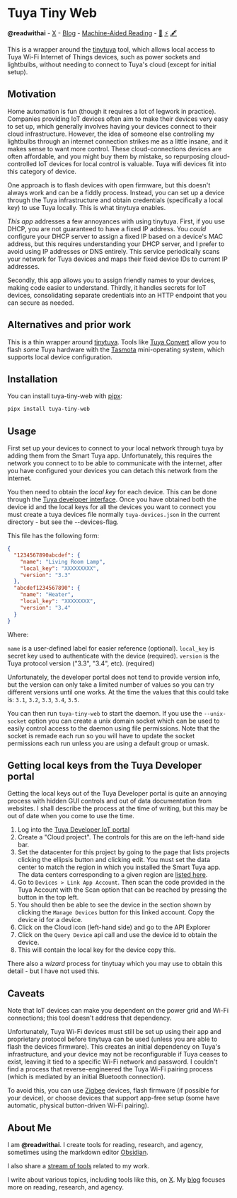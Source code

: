 # Tuya Tiny Web
**@readwithai** - [X](https://x.com/readwithai) - [Blog](https://readwithai.substack.com/) - [Machine-Aided Reading](https://www.reddit.com/r/machineAidedReading/) - [📖](https://readwithai.substack.com/p/what-is-reading-broadly-defined) [⚡️](https://readwithai.substack.com/s/technical-miscellany) [🖋️](https://readwithai.substack.com/p/note-taking-with-obsidian-much-of)

This is a wrapper around the [tinytuya](https://github.com/jasonacox/tinytuya) tool, which allows local access to Tuya Wi-Fi Internet of Things devices, such as power sockets and lightbulbs, without needing to connect to Tuya's cloud (except for initial setup).

## Motivation
Home automation is fun (though it requires a lot of legwork in practice). Companies providing IoT devices often aim to make their devices very easy to set up, which generally involves having your devices connect to their cloud infrastructure. However, the idea of someone else controlling my lightbulbs through an internet connection strikes me as a little insane, and it makes sense to want more control. These cloud-connections devices are often affordable, and you might buy them by mistake, so repurposing cloud-controlled IoT devices for local control is valuable. Tuya wifi devices fit into this category of device.

One approach is to flash devices with open firmware, but this doesn't always work and can be a fiddly process. Instead, you can set up a device through the Tuya infrastructure and obtain credentials (specifically a local key) to use Tuya locally. This is what tinytuya enables.

*This app* addresses a few annoyances with using tinytuya. First, if you use DHCP, you are not guaranteed to have a fixed IP address. You *could* configure your DHCP server to assign a fixed IP based on a device's MAC address, but this requires understanding your DHCP server, and I prefer to avoid using IP addresses or DNS entirely. This service periodically scans your network for Tuya devices and maps their fixed device IDs to current IP addresses.

Secondly, this app allows you to assign friendly names to your devices, making code easier to understand. Thirdly, it handles secrets for IoT devices, consolidating separate credentials into an HTTP endpoint that you can secure as needed.

## Alternatives and prior work
This is a thin wrapper around [tinytuya](https://github.com/jasonacox/tinytuya). Tools like [Tuya Convert](https://github.com/ct-Open-Source/tuya-convert) allow you to flash *some* Tuya hardware with the [Tasmota](https://github.com/arendst/Tasmota) mini-operating system, which supports local device configuration.

## Installation
You can install tuya-tiny-web with [pipx](https://github.com/pypa/pipx):

```bash
pipx install tuya-tiny-web
```

## Usage
First set up your devices to connect to your local network through tuya by adding them from the Smart Tuya app. Unfortunately, this requires the network you connect to to be able to communicate with the internet, after you have configured your devices you can detach this network from the internet.

You then need to obtain the *local key* for each device. This can be done through the [Tuya developer interface](#tuya-developer). Once you have obtained both the device id and the local keys for all the devices you want to connect you must create a tuya devices file normally `tuya-devices.json` in the current directory - but see the --devices-flag.

This file has the following form:

```json
{
  "1234567890abcdef": {
    "name": "Living Room Lamp",
    "local_key": "XXXXXXXXX",
    "version": "3.3"
  },
  "abcdef1234567890": {
    "name": "Heater",
    "local_key": "XXXXXXXX",
    "version": "3.4"
  }
}
```

Where:

`name` is a user-defined label for easier reference (optional).
`local_key` is secret key used to authenticate with the device (required).
`version` is the Tuya protocol version ("3.3", "3.4", etc). (required)

Unfortunately, the developer portal does not tend to provide version info, but the version  can only take a limited number of values so you can try different versions until one works. At the time the values that this could take is: `3.1`, `3.2`, `3.3`, `3.4`, `3.5`.

You can then run `tuya-tiny-web` to start the daemon. If you use the `--unix-socket` option you can create a unix domain socket which can be used to easily control access to the daemon using file permissions. Note that the socket is remade each run so you will have to update the socket permissions each run unless you are using a default group or umask.

## Getting local keys from the Tuya Developer portal
Getting the local keys out of the Tuya Developer portal is quite an annoying process with hidden GUI controls and out of data documentation from websites. I shall describe the process at the time of writing, but this may be out of date when you come to use the time.

1. Log into the [Tuya Developer IoT portal](https://platform.tuya.com/cloud)
2. Create a "Cloud project". The controls for this are on the left-hand side bar.
3. Set the datacenter for this project by going to the page that lists projects clicking the ellipsis button and clicking edit. You must set the data center to match the region in which you installed the Smart Tuya app. The data centers corresponding to a given region are [listed here](https://github.com/tuya/tuya-home-assistant/wiki/Countries-Regions-and-Tuya-Data-Center).
4. Go to `Devices > Link App Account`. Then scan the code provided in the Tuya Account with the Scan option that can be reached by pressing the button in the top left.
5. You should then be able to see the device in the section shown by clicking the `Manage Devices` button for this linked account. Copy the device id for a device.
6. Click on the Cloud icon (left-hand side) and go to the API Explorer
7. Click on the `Query Device` api call and use the device id to obtain the device.
8. This will contain the local key for the device copy this.

There also a *wizard* process for tinytuay which you may use to obtain this detail - but I have not used this.

## Caveats
Note that IoT devices can make you dependent on the power grid and Wi-Fi connections; this tool doesn't address that dependency.

Unfortunately, Tuya Wi-Fi devices must still be set up using their app and proprietary protocol before tinytuya can be used (unless you are able to flash the devices firmware). This creates an initial dependency on Tuya's infrastructure, and your device may not be reconfigurable if Tuya ceases to exist, leaving it tied to a specific Wi-Fi network and password. I couldn't find a process that reverse-engineered the Tuya Wi-Fi pairing process (which is mediated by an initial Bluetooth connection).

To avoid this, you can use [Zigbee](https://en.wikipedia.org/wiki/Zigbee) devices, flash firmware (if possible for your device), or choose devices that support app-free setup (some have automatic, physical button-driven Wi-Fi pairing).

## About Me
I am **@readwithai**. I create tools for reading, research, and agency, sometimes using the markdown editor [Obsidian](https://readwithai.substack.com/p/what-exactly-is-obsidian).

I also share a [stream of tools](https://readwithai.substack.com/p/my-productivity-tools) related to my work.

I write about various topics, including tools like this, on [X](https://x.com/readwithai). My [blog](https://readwithai.substack.com/) focuses more on reading, research, and agency.
